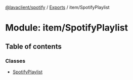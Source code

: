 [@lavaclient/spotify](../README.md) / [Exports](../modules.md) / item/SpotifyPlaylist

# Module: item/SpotifyPlaylist

## Table of contents

### Classes

- [SpotifyPlaylist](../classes/item_spotifyplaylist.spotifyplaylist.md)
